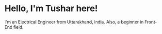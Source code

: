
# **Hello, I'm Tushar here!**

I'm an Electrical Engineer from Uttarakhand, India. Also, a beginner in Front-End field.
